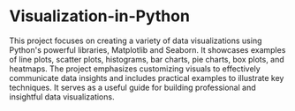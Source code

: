# Visualization-in-Python
This project focuses on creating a variety of data visualizations using Python's powerful libraries, Matplotlib and Seaborn. It showcases examples of line plots, scatter plots, histograms, bar charts, pie charts, box plots, and heatmaps. The project emphasizes customizing visuals to effectively communicate data insights and includes practical examples to illustrate key techniques. It serves as a useful guide for building professional and insightful data visualizations.
